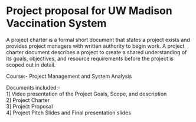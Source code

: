 # Project proposal for UW Madison Vaccination System

A project charter is a formal short document that states a project exists and provides project managers with written authority to begin work. A project charter document describes a project to create a shared understanding of its goals, objectives, and resource requirements before the project is scoped out in detail.

Course:- Project Management and System Analysis <br>

Documents included:- <br>
1] Video presentation of the Project Goals, Scope, and description <br>
2] Project Charter <br>
3] Project Proposal <br>
4] Project Pitch Slides and Final presentation slides <br>

